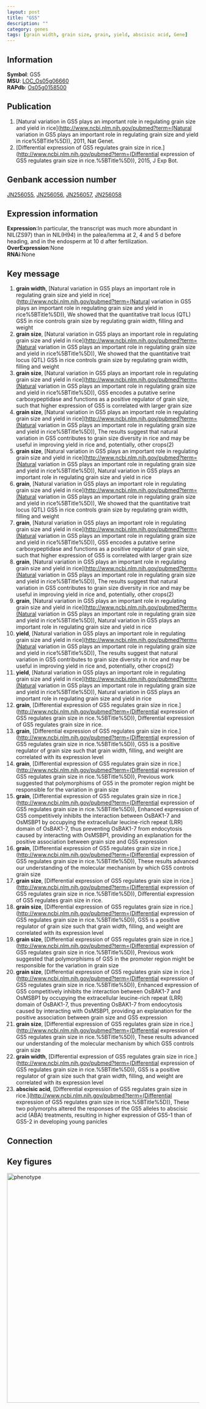 ```yaml
---
layout: post
title: "GS5"
description: ""
category: genes
tags: [grain width, grain size, grain, yield, abscisic acid, Gene]
---
```


## Information
__Symbol__: GS5  
__MSU__: [LOC_Os05g06660](http://rice.plantbiology.msu.edu/cgi-bin/ORF_infopage.cgi?orf=LOC_Os05g06660)  
__RAPdb__: [Os05g0158500](http://rapdb.dna.affrc.go.jp/viewer/gbrowse_details/irgsp1?name=Os05g0158500)  

## Publication
1. [Natural variation in GS5 plays an important role in regulating grain size and yield in rice](http://www.ncbi.nlm.nih.gov/pubmed?term=(Natural variation in GS5 plays an important role in regulating grain size and yield in rice%5BTitle%5D)), 2011, Nat Genet.
2. [Differential expression of GS5 regulates grain size in rice.](http://www.ncbi.nlm.nih.gov/pubmed?term=(Differential expression of GS5 regulates grain size in rice.%5BTitle%5D)), 2015, J Exp Bot.

## Genbank accession number
[JN256055](http://www.ncbi.nlm.nih.gov/nuccore/JN256055), [JN256056](http://www.ncbi.nlm.nih.gov/nuccore/JN256056), [JN256057](http://www.ncbi.nlm.nih.gov/nuccore/JN256057), [JN256058](http://www.ncbi.nlm.nih.gov/nuccore/JN256058)

## Expression information
__Expression__:In particular, the transcript was much more abundant in NIL(ZS97) than in NIL(H94) in the palea/lemma at 2, 4 and 5 d before heading, and in the endosperm at 10 d after fertilization.  
__OverExpression__:None  
__RNAi__:None  

## Key message
1. __grain width__, [Natural variation in GS5 plays an important role in regulating grain size and yield in rice](http://www.ncbi.nlm.nih.gov/pubmed?term=(Natural variation in GS5 plays an important role in regulating grain size and yield in rice%5BTitle%5D)),  We showed that the quantitative trait locus (QTL) GS5 in rice controls grain size by regulating grain width, filling and weight
2. __grain size__, [Natural variation in GS5 plays an important role in regulating grain size and yield in rice](http://www.ncbi.nlm.nih.gov/pubmed?term=(Natural variation in GS5 plays an important role in regulating grain size and yield in rice%5BTitle%5D)),  We showed that the quantitative trait locus (QTL) GS5 in rice controls grain size by regulating grain width, filling and weight
3. __grain size__, [Natural variation in GS5 plays an important role in regulating grain size and yield in rice](http://www.ncbi.nlm.nih.gov/pubmed?term=(Natural variation in GS5 plays an important role in regulating grain size and yield in rice%5BTitle%5D)),  GS5 encodes a putative serine carboxypeptidase and functions as a positive regulator of grain size, such that higher expression of GS5 is correlated with larger grain size
4. __grain size__, [Natural variation in GS5 plays an important role in regulating grain size and yield in rice](http://www.ncbi.nlm.nih.gov/pubmed?term=(Natural variation in GS5 plays an important role in regulating grain size and yield in rice%5BTitle%5D)),  The results suggest that natural variation in GS5 contributes to grain size diversity in rice and may be useful in improving yield in rice and, potentially, other crops(2)
5. __grain size__, [Natural variation in GS5 plays an important role in regulating grain size and yield in rice](http://www.ncbi.nlm.nih.gov/pubmed?term=(Natural variation in GS5 plays an important role in regulating grain size and yield in rice%5BTitle%5D)), Natural variation in GS5 plays an important role in regulating grain size and yield in rice
6. __grain__, [Natural variation in GS5 plays an important role in regulating grain size and yield in rice](http://www.ncbi.nlm.nih.gov/pubmed?term=(Natural variation in GS5 plays an important role in regulating grain size and yield in rice%5BTitle%5D)),  We showed that the quantitative trait locus (QTL) GS5 in rice controls grain size by regulating grain width, filling and weight
7. __grain__, [Natural variation in GS5 plays an important role in regulating grain size and yield in rice](http://www.ncbi.nlm.nih.gov/pubmed?term=(Natural variation in GS5 plays an important role in regulating grain size and yield in rice%5BTitle%5D)),  GS5 encodes a putative serine carboxypeptidase and functions as a positive regulator of grain size, such that higher expression of GS5 is correlated with larger grain size
8. __grain__, [Natural variation in GS5 plays an important role in regulating grain size and yield in rice](http://www.ncbi.nlm.nih.gov/pubmed?term=(Natural variation in GS5 plays an important role in regulating grain size and yield in rice%5BTitle%5D)),  The results suggest that natural variation in GS5 contributes to grain size diversity in rice and may be useful in improving yield in rice and, potentially, other crops(2)
9. __grain__, [Natural variation in GS5 plays an important role in regulating grain size and yield in rice](http://www.ncbi.nlm.nih.gov/pubmed?term=(Natural variation in GS5 plays an important role in regulating grain size and yield in rice%5BTitle%5D)), Natural variation in GS5 plays an important role in regulating grain size and yield in rice
10. __yield__, [Natural variation in GS5 plays an important role in regulating grain size and yield in rice](http://www.ncbi.nlm.nih.gov/pubmed?term=(Natural variation in GS5 plays an important role in regulating grain size and yield in rice%5BTitle%5D)),  The results suggest that natural variation in GS5 contributes to grain size diversity in rice and may be useful in improving yield in rice and, potentially, other crops(2)
11. __yield__, [Natural variation in GS5 plays an important role in regulating grain size and yield in rice](http://www.ncbi.nlm.nih.gov/pubmed?term=(Natural variation in GS5 plays an important role in regulating grain size and yield in rice%5BTitle%5D)), Natural variation in GS5 plays an important role in regulating grain size and yield in rice
12. __grain__, [Differential expression of GS5 regulates grain size in rice.](http://www.ncbi.nlm.nih.gov/pubmed?term=(Differential expression of GS5 regulates grain size in rice.%5BTitle%5D)), Differential expression of GS5 regulates grain size in rice.
13. __grain__, [Differential expression of GS5 regulates grain size in rice.](http://www.ncbi.nlm.nih.gov/pubmed?term=(Differential expression of GS5 regulates grain size in rice.%5BTitle%5D)),  GS5 is a positive regulator of grain size such that grain width, filling, and weight are correlated with its expression level
14. __grain__, [Differential expression of GS5 regulates grain size in rice.](http://www.ncbi.nlm.nih.gov/pubmed?term=(Differential expression of GS5 regulates grain size in rice.%5BTitle%5D)),  Previous work suggested that polymorphisms of GS5 in the promoter region might be responsible for the variation in grain size
15. __grain__, [Differential expression of GS5 regulates grain size in rice.](http://www.ncbi.nlm.nih.gov/pubmed?term=(Differential expression of GS5 regulates grain size in rice.%5BTitle%5D)),  Enhanced expression of GS5 competitively inhibits the interaction between OsBAK1-7 and OsMSBP1 by occupying the extracellular leucine-rich repeat (LRR) domain of OsBAK1-7, thus preventing OsBAK1-7 from endocytosis caused by interacting with OsMSBP1, providing an explanation for the positive association between grain size and GS5 expression
16. __grain__, [Differential expression of GS5 regulates grain size in rice.](http://www.ncbi.nlm.nih.gov/pubmed?term=(Differential expression of GS5 regulates grain size in rice.%5BTitle%5D)),  These results advanced our understanding of the molecular mechanism by which GS5 controls grain size
17. __grain size__, [Differential expression of GS5 regulates grain size in rice.](http://www.ncbi.nlm.nih.gov/pubmed?term=(Differential expression of GS5 regulates grain size in rice.%5BTitle%5D)), Differential expression of GS5 regulates grain size in rice.
18. __grain size__, [Differential expression of GS5 regulates grain size in rice.](http://www.ncbi.nlm.nih.gov/pubmed?term=(Differential expression of GS5 regulates grain size in rice.%5BTitle%5D)),  GS5 is a positive regulator of grain size such that grain width, filling, and weight are correlated with its expression level
19. __grain size__, [Differential expression of GS5 regulates grain size in rice.](http://www.ncbi.nlm.nih.gov/pubmed?term=(Differential expression of GS5 regulates grain size in rice.%5BTitle%5D)),  Previous work suggested that polymorphisms of GS5 in the promoter region might be responsible for the variation in grain size
20. __grain size__, [Differential expression of GS5 regulates grain size in rice.](http://www.ncbi.nlm.nih.gov/pubmed?term=(Differential expression of GS5 regulates grain size in rice.%5BTitle%5D)),  Enhanced expression of GS5 competitively inhibits the interaction between OsBAK1-7 and OsMSBP1 by occupying the extracellular leucine-rich repeat (LRR) domain of OsBAK1-7, thus preventing OsBAK1-7 from endocytosis caused by interacting with OsMSBP1, providing an explanation for the positive association between grain size and GS5 expression
21. __grain size__, [Differential expression of GS5 regulates grain size in rice.](http://www.ncbi.nlm.nih.gov/pubmed?term=(Differential expression of GS5 regulates grain size in rice.%5BTitle%5D)),  These results advanced our understanding of the molecular mechanism by which GS5 controls grain size
22. __grain width__, [Differential expression of GS5 regulates grain size in rice.](http://www.ncbi.nlm.nih.gov/pubmed?term=(Differential expression of GS5 regulates grain size in rice.%5BTitle%5D)),  GS5 is a positive regulator of grain size such that grain width, filling, and weight are correlated with its expression level
23. __abscisic acid__, [Differential expression of GS5 regulates grain size in rice.](http://www.ncbi.nlm.nih.gov/pubmed?term=(Differential expression of GS5 regulates grain size in rice.%5BTitle%5D)),  These two polymorphs altered the responses of the GS5 alleles to abscisic acid (ABA) treatments, resulting in higher expression of GS5-1 than of GS5-2 in developing young panicles

## Connection

## Key figures
<img src="http://ricencode.github.io/images/GS5.pheno.png" alt="phenotype"  style="width: 600px;"/>



